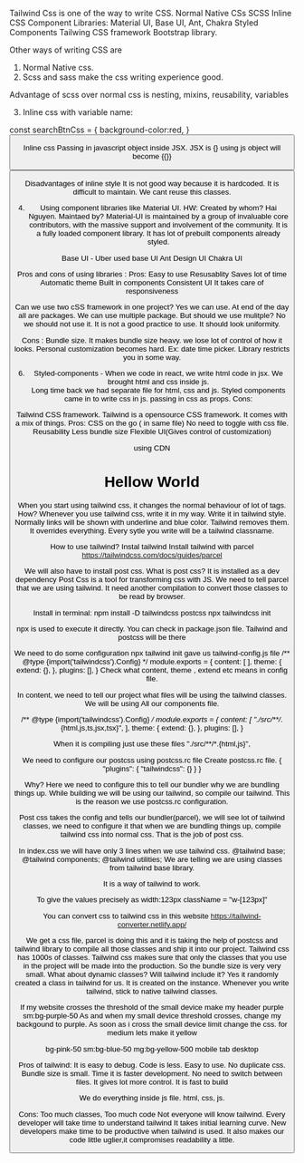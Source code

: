 Tailwind Css is one of the way to write CSS.
Normal Native CSs
SCSS
Inline CSS
Component Libraries: Material UI, Base UI, Ant, Chakra
Styled Components
Tailwing CSS framework
Bootstrap library.

Other ways of writing CSS are 
1. Normal Native css.
2. Scss and sass make the css writing experience good.

Advantage of scss over normal css is nesting, mixins, reusability, variables

3. Inline css with variable name:

const searchBtnCss = {
    background-color:red,
}
<button style= {searchBtnCss}/>

Inline css 
Passing in javascript object inside JSX. 
JSX is {} using js object will become {{}}

<button style = {{background-color:red}}/>

Disadvantages of inline style
It is not good way because it is hardcoded. 
It is difficult to maintain.
We cant reuse this classes.

4. Using component libraries like 
Material UI. 
HW: Created by whom? Hai Nguyen.
Maintaed by? Material-UI is maintained by a group of invaluable core contributors, with the massive support and involvement of the community.
It is a fully loaded component library. It has lot of prebuilt components already styled. 

Base UI - Uber used base UI
Ant Design UI 
Chakra UI 

Pros and cons of using libraries :
Pros: 
Easy to use 
Resusablity
Saves lot of time
Automatic theme
Built in components 
Consistent UI
It takes care of responsiveness

Can we use two cSS framework in one project? Yes we can use.
At end of the day all are packages. We can use multiple package. 
But should we use mulitple? No we should not use it.
It is not a good practice to use. 
It should look uniformity.

Cons :
Bundle size. It makes bundle size heavy.
we lose lot of control of how it looks. Personal customization becomes hard.
Ex: date time picker. Library restricts you in some way.

6. Styled-components - 
When we code in react, we write html code in jsx. We brought html and css inside js.  
Long time back we had separate file for html, css and js.
Styled components came in to write css in js. passing in css as props. 
Cons: 


Tailwind CSS framework. 
Tailwind is a opensource CSS framework.
It comes with a mix of things.
Pros: 
CSS on the go ( in same file) No need to toggle with css file.
Reusability
Less bundle size
Flexible UI(Gives control of customization)

using CDN 
<script src="https://cdn.tailwindcss.com"></script>

<h1>Hellow World</h1>

When you start using tailwind css, it changes the normal behaviour of lot of tags.  How? 
Whenever you use tailwind css, write it in my way. Write it in tailwind style.
Normally links will be shown with underline and blue color. Tailwind  removes them.
It overrides everything. 
Every sytle you write will be a tailwind classname.


How to use tailwind?
Instal tailwind
Install tailwind with parcel 
https://tailwindcss.com/docs/guides/parcel

We will also have to install post css. 
What is post css?  It is installed as a dev dependency
Post Css is a tool for transforming css with JS.
We need to tell parcel that we are using tailwind. 
It need another compilation to convert those classes to be read by browser.

Install in terminal:
npm install -D tailwindcss postcss
npx tailwindcss init

npx is used to execute it directly.
You can check in package.json file. Tailwind and postcss will be there

We need to do some configuration
npx tailwind init gave us tailwind-config.js file 
/** @type {import('tailwindcss').Config} */
module.exports = {
  content: [ ],
  theme: {
    extend: {},
  },
  plugins: [],
}
Check what content, theme , extend etc means in config file.

In content, we need to tell our project what files will be using the tailwind classes.
We will be using All our components file. 


   /** @type {import('tailwindcss').Config} */
module.exports = {
  content: [
    "./src/**/*.{html,js,ts,jsx,tsx}",
  ],
  theme: {
    extend: {},
  },
  plugins: [],
}

When it is compiling just use these files  "./src/**/*.{html,js}",

We need to configure our postcss using postcss.rc file
Create postcss.rc file. 
{
  "plugins": {
    "tailwindcss": {}
  }
}

Why? Here we need to configure this to tell our bundler why we are bundling things up. 
While building we will be using our tailwind, so compile our tailwind. This is the reason we use postcss.rc configuration.

Post css takes the config and tells our bundler(parcel), we will see lot of tailwind classes, we need to configure it that when we are bundling things up, compile tailwind css into normal css. That is the job of post css.

In index.css we will have only 3 lines when we use tailwind css.
@tailwind base;
@tailwind components;
@tailwind utilities;
We are telling we are using classes from tailwind base library.
 
It is a way of tailwind to work. 

To give the values precisely as width:123px
className = "w-[123px]"

You can convert css to tailwind css in this website
https://tailwind-converter.netlify.app/

We get a css file, parcel is doing this and it is taking the help of postcss and tailwind library to compile all those classes and ship it into our project.
Tailwind css has 1000s of classes. Tailwind css makes sure that only the classes that you use in the project will be made into the production. So the bundle size is very very small. What about dynamic classes? Will tailwind include it? Yes it randomly created a class in tailwind for us. It is created on the instance. Whenever you write tailwind, stick to native tailwind classes. 

If my website crosses the threshold of the small device make my header purple
sm:bg-purple-50
As and when my small device threshold crosses, change my backgound to purple. 
As soon as i cross the small device limit change the css.
for medium lets make it yellow

bg-pink-50 sm:bg-blue-50 mg:bg-yellow-500
mobile      tab             desktop

Pros of tailwind: 
It is easy to debug. 
Code is less. Easy to use.
No duplicate css.
Bundle size is small.
Time it is faster development. No need to switch between files.
It gives lot more control.
It is fast to build

We do everything inside js file. html, css, js.

Cons: 
Too much classes, 
Too much code
Not everyone will know tailwind. Every developer will take time to understand tailwind
It takes initial learning curve. New developers make time to be productive when tailwind is used. It also makes our code little uglier,it compromises readability a little. 








